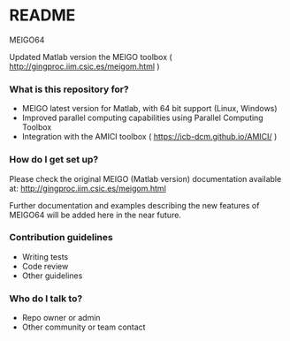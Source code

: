# README #

MEIGO64

Updated Matlab version the MEIGO toolbox ( http://gingproc.iim.csic.es/meigom.html )

### What is this repository for? ###

* MEIGO latest version for Matlab, with 64 bit support (Linux, Windows)
* Improved parallel computing capabilities using Parallel Computing Toolbox
* Integration with the AMICI toolbox  ( https://icb-dcm.github.io/AMICI/ )

### How do I get set up? ###

Please check the original MEIGO (Matlab version) documentation available at:
http://gingproc.iim.csic.es/meigom.html

Further documentation and examples describing the new features of MEIGO64 
will be added here in the near future.

### Contribution guidelines ###

* Writing tests
* Code review
* Other guidelines

### Who do I talk to? ###

* Repo owner or admin
* Other community or team contact
